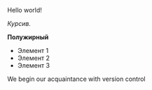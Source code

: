Hello world!

*Курсив.*

**Полужирный**

* Элемент 1
* Элемент 2
* Элемент 3

We begin our acquaintance with version control